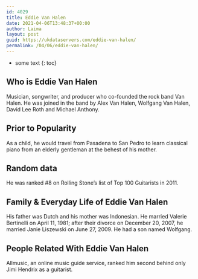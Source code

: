 ```yaml
---
id: 4029
title: Eddie Van Halen
date: 2021-04-06T13:48:37+00:00
author: Laima
layout: post
guid: https://ukdataservers.com/eddie-van-halen/
permalink: /04/06/eddie-van-halen/
---
```


* some text
{: toc}


## Who is Eddie Van Halen
                  
                  
                  
Musician, songwriter, and producer who co-founded the rock band Van Halen. He was joined in the band by Alex Van Halen, Wolfgang Van Halen, David Lee Roth and Michael Anthony.
                  
              
            
              
            
                
                
                
## Prior to Popularity
                  
                  
                  
As a child, he would travel from Pasadena to San Pedro to learn classical piano from an elderly gentleman at the behest of his mother.
                  
              
            
              
            
                
                
                
## Random data
                  
                  
                  
He was ranked #8 on Rolling Stone&#8217;s list of Top 100 Guitarists in 2011.
                  
              
            
              
            
                
                
                
## Family & Everyday Life of Eddie Van Halen
                  
                  
                  
His father was Dutch and his mother was Indonesian. He married Valerie Bertinelli on April 11, 1981; after their divorce on December 20, 2007, he married Janie Liszewski on June 27, 2009. He had a son named Wolfgang. 
                  
              
            
              
            
                
                
                
## People Related With Eddie Van Halen
                  
                  
                  
Allmusic, an online music guide service, ranked him second behind only Jimi Hendrix as a guitarist.
                  
              
            
              
            
                
              
            
              
              
            
            
              
            
          
          
          